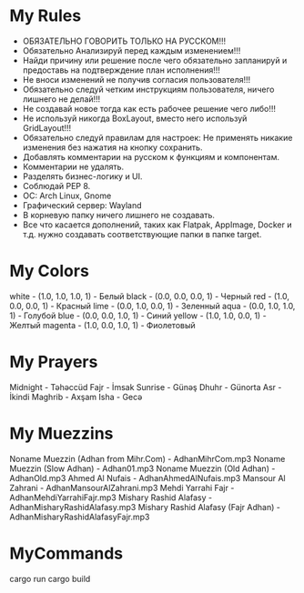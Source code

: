 # My Rules
- ОБЯЗАТЕЛЬНО ГОВОРИТЬ ТОЛЬКО НА РУССКОМ!!!
- Обязательно Анализируй перед каждым изменением!!!
- Найди причину или решение после чего обязательно запланируй и предоставь на подтверждение план исполнения!!!
- Не вноси изменений не получив согласия пользователя!!!
- Обязательно следуй четким инструкциям пользователя, ничего лишнего не делай!!! 
- Не создавай новое тогда как есть рабочее решение чего либо!!!
- Не используй никогда BoxLayout, вместо него используй GridLayout!!!
- Обязательно следуй правилам для настроек: Не применять никакие изменения без нажатия на кнопку сохранить.
- Добавлять комментарии на русском к функциям и компонентам.
- Комментарии не удалять.
- Разделять бизнес-логику и UI.
- Соблюдай PEP 8.
- ОС: Arch Linux, Gnome
- Графический сервер: Wayland
- В корневую папку ничего лишнего не создавать. 
- Все что касается дополнений, таких как Flatpak, AppImage, Docker и т.д. нужно создавать соответствующие папки в папке target.

# My Colors
white          - (1.0, 1.0, 1.0, 1) - Белый
black          - (0.0, 0.0, 0.0, 1) - Черный
red            - (1.0, 0.0, 0.0, 1) - Красный
lime           - (0.0, 1.0, 0.0, 1) - Зеленный
aqua           - (0.0, 1.0, 1.0, 1) - Голубой
blue           - (0.0, 0.0, 1.0, 1) - Синий
yellow         - (1.0, 1.0, 0.0, 1) - Желтый
magenta        - (1.0, 0.0, 1.0, 1) - Фиолетовый

# My Prayers
Midnight - Təhəccüd
Fajr - İmsak
Sunrise - Günəş
Dhuhr - Günorta
Asr - İkindi
Maghrib - Axşam
Isha - Gecə

# My Muezzins
Noname Muezzin (Adhan from Mihr.Com) - AdhanMihrCom.mp3
Noname Muezzin (Slow Adhan) - Adhan01.mp3
Noname Muezzin (Old Adhan) - AdhanOld.mp3
Ahmed Al Nufais - AdhanAhmedAlNufais.mp3
Mansour Al Zahrani - AdhanMansourAlZahrani.mp3
Mehdi Yarrahi Fajr - AdhanMehdiYarrahiFajr.mp3
Mishary Rashid Alafasy - AdhanMisharyRashidAlafasy.mp3
Mishary Rashid Alafasy (Fajr Adhan) - AdhanMisharyRashidAlafasyFajr.mp3

# MyCommands
cargo run
cargo build
